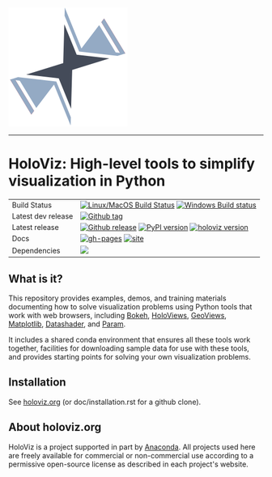 <img src="https://github.com/holoviz/holoviz/blob/master/doc/_static/holoviz-logo.svg"><br>

-----------------

# HoloViz: High-level tools to simplify visualization in Python

|    |    |
| --- | --- |
| Build Status | [![Linux/MacOS Build Status](https://travis-ci.org/holoviz/holoviz.svg?branch=master)](https://travis-ci.org/holoviz/holoviz) [![Windows Build status](https://img.shields.io/appveyor/ci/pyviz/holoviz/master.svg?logo=appveyor)](https://ci.appveyor.com/project/pyviz/holoviz/branch/master) |
| Latest dev release | [![Github tag](https://img.shields.io/github/tag/holoviz/holoviz.svg?label=tag&colorB=11ccbb)](https://github.com/holoviz/holoviz/tags) |
| Latest release | [![Github release](https://img.shields.io/github/release/holoviz/holoviz.svg?label=tag&colorB=11ccbb)](https://github.com/holoviz/holoviz/releases) [![PyPI version](https://img.shields.io/pypi/v/holoviz.svg?colorB=cc77dd)](https://pypi.python.org/pypi/holoviz) [![holoviz version](https://img.shields.io/conda/v/holoviz/holoviz.svg?colorB=4488ff&style=flat)](https://anaconda.org/holoviz/holoviz) |
| Docs | [![gh-pages](https://img.shields.io/github/last-commit/holoviz/holoviz/gh-pages.svg)](https://github.com/holoviz/holoviz/tree/gh-pages) [![site](https://img.shields.io/website-up-down-green-red/http/holoviz.org.svg)](http://holoviz.org) |
| Dependencies | [![](https://img.shields.io/website-up-down-green-red/http/status.pyviz.org.svg?label=status-dashboard)](http://status.pyviz.org/) |


## What is it?

This repository provides examples, demos, and training materials
documenting how to solve visualization problems using Python
tools that work with web browsers, including
[Bokeh](https://bokeh.pydata.org),
[HoloViews](https://holoviews.org),
[GeoViews](http://geoviews.org),
[Matplotlib](https://matplotlib.org),
[Datashader](https://github.com/holoviz/datashader), and
[Param](https://github.com/holoviz/param).

It includes a shared conda environment that ensures all these tools work together,
facilities for downloading sample data for use with these tools, and provides
starting points for solving your own visualization problems.


## Installation

See [holoviz.org](http://holoviz.org/installation.html) (or doc/installation.rst for a github clone).


## About holoviz.org

HoloViz is a project supported in part by [Anaconda](https://anaconda.com).
All projects used here are freely available for commercial or
non-commercial use according to a permissive open-source license as
described in each project's website.
